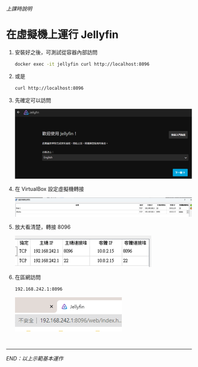 *上課時說明*

# 在虛擬機上運行 Jellyfin


1. 安裝好之後，可測試從容器內部訪問

   ```bash
   docker exec -it jellyfin curl http://localhost:8096
   ```

2. 或是
   ```bash
   curl http://localhost:8096
   ```

3. 先確定可以訪問
   
   ![](images/img_04.png)

4. 在 VirtualBox 設定虛擬機轉接

   ![](images/img_05.png)

5. 放大看清楚，轉接 8096

   ![](images/img_06.png)


6. 在區網訪問

   ```bash
   192.168.242.1:8096
   ```

   ![](images/img_07.png)


</br>

---

_END：以上示範基本運作_